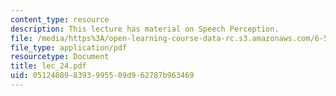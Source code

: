 ```yaml
---
content_type: resource
description: This lecture has material on Speech Perception.
file: /media/https%3A/open-learning-course-data-rc.s3.amazonaws.com/6-551j-acoustics-of-speech-and-hearing-fall-2004/051240898393995509d962787b963469_lec_24.pdf
file_type: application/pdf
resourcetype: Document
title: lec_24.pdf
uid: 05124089-8393-9955-09d9-62787b963469
---
```

